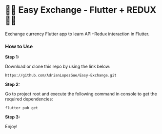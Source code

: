 # 💸🔄 Easy Exchange - Flutter + REDUX 🔄💸

Exchange currency Flutter app to learn API+Redux interaction in Flutter.

### How to Use 

**Step 1:**

Download or clone this repo by using the link below:

```
https://github.com/AdrianLopezGue/Easy-Exchange.git
```

**Step 2:**

Go to project root and execute the following command in console to get the required dependencies: 

``` 
flutter pub get 
```


**Step 3:**

Enjoy!

